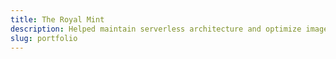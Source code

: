 ```yaml
---
title: The Royal Mint
description: Helped maintain serverless architecture and optimize image upload/fetching via cloudfront and S3 buckets.
slug: portfolio
---
```

